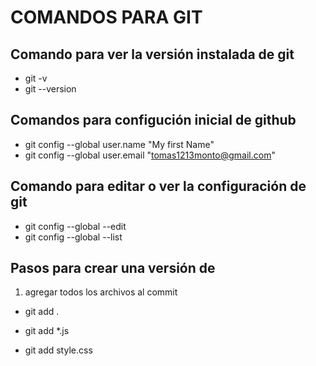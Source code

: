 # COMANDOS PARA GIT

## Comando para ver la versión instalada de git

- git -v
- git --version

## Comandos para configución inicial de github

- git config --global user.name "My first Name"
- git config --global user.email "tomas1213monto@gmail.com"

## Comando para editar o ver la configuración de git

- git config --global --edit
- git config --global --list

## Pasos para crear una versión de 

1. agregar todos los archivos al commit

<!-- Para agregar todos -->
- git add . 
<!-- Para agregar de un lenguaje en especifico -->
- git add *.js
<!-- Para agregar una carpeta en especifico  -->
- git add style.css